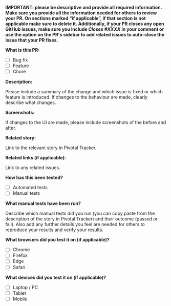 **IMPORTANT: please be descriptive and provide all required information. Make sure you provide all the information needed for others to review your PR. On sections marked “if applicable”, if that section is not applicable make sure to delete it. Additionally, if your PR closes any open GitHub issues, make sure you include _Closes #XXXX_ in your comment or use the option on the PR's sidebar to add related issues to auto-close the issue that your PR fixes.**

**What is this PR:**

- [ ] Bug fix
- [ ] Feature
- [ ] Chore

**Description:**

Please include a summary of the change and which issue is fixed or which feature is introduced. If changes to the behaviour are made, clearly describe what changes.

**Screenshots:**

If changes to the UI are made, please include screenshots of the before and after. 

**Related story:**

Link to the relevant story in Pivotal Tracker.

**Related links (if applicable):**

Link to any related issues.

**How has this been tested?**

- [ ] Automated tests
- [ ] Manual tests

**What manual tests have been run?**

Describe which manual tests did you run (you can copy paste from the description of the story in Pivotal Tracker) and their outcome (passed or fail). Also add any further details you feel are needed for others to reproduce your results and verify your results.

**What browsers did you test it on (if applicable)?**

- [ ] Chrome
- [ ] Firefox
- [ ] Edge
- [ ] Safari

**What devices did you test it on (if applicable)?**

- [ ] Laptop / PC
- [ ] Tablet
- [ ] Mobile
